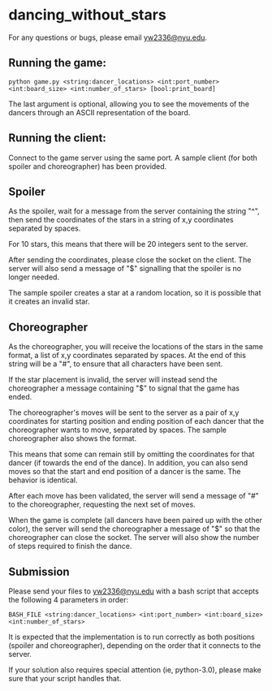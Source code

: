 # dancing_without_stars


For any questions or bugs, please email yw2336@nyu.edu.

## Running the game:

```
python game.py <string:dancer_locations> <int:port_number> <int:board_size> <int:number_of_stars> [bool:print_board]
```

The last argument is optional, allowing you to see the movements of the dancers through an ASCII representation of the board.


## Running the client:
Connect to the game server using the same port.  A sample client (for both spoiler and choreographer) has been provided.


## Spoiler
As the spoiler, wait for a message from the server containing the string "^", then send the coordinates of the stars in a string of x,y coordinates separated by spaces.

For 10 stars, this means that there will be 20 integers sent to the server.

After sending the coordinates, please close the socket on the client.  The server will also send a message of "$" signalling that the spoiler is no longer needed.

The sample spoiler creates a star at a random location, so it is possible that it creates an invalid star.


## Choreographer
As the choreographer, you will receive the locations of the stars in the same format, a list of x,y coordinates separated by spaces.  At the end of this string will be a "#", to ensure that all characters have been sent.

If the star placement is invalid, the server will instead send the choreographer a message containing "$" to signal that the game has ended.

The choreographer's moves will be sent to the server as a pair of x,y coordinates for starting position and ending position of each dancer that the choreographer wants to
move, separated by spaces.  The sample choreographer also shows the format.

This means that some can remain still by omitting the coordinates for that dancer (if towards the end of the dance).  In addition, you can also send moves so that the start and end position of a dancer is the same.  The behavior is identical.

After each move has been validated, the server will send a message of "#" to the choreographer, requesting the next set of moves.

When the game is complete (all dancers have been paired up with the other color), the server will send the choreographer a message of "$" so that the choreographer can close the socket.  The server will also show the number of steps required to finish the dance.


## Submission
Please send your files to yw2336@nyu.edu with a bash script that accepts the following 4 parameters in order:

```
BASH_FILE <string:dancer_locations> <int:port_number> <int:board_size> <int:number_of_stars>
```

It is expected that the implementation is to run correctly as both positions (spoiler and choreographer), depending on the order that it connects to the server.

If your solution also requires special attention (ie, python-3.0), please make sure that your script handles that.
